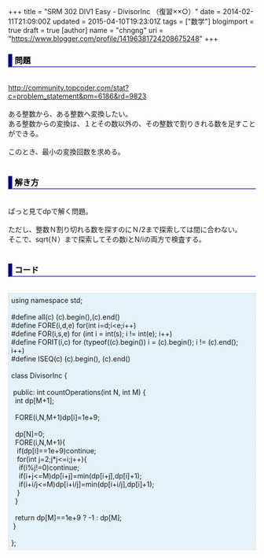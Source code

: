 +++
title = "SRM 302 DIV1 Easy - DivisorInc （復習××○）"
date = 2014-02-11T21:09:00Z
updated = 2015-04-10T19:23:01Z
tags = ["数学"]
blogimport = true
draft = true
[author]
	name = "chngng"
	uri = "https://www.blogger.com/profile/14196381724208675248"
+++

<div dir="ltr" style="text-align: left;" trbidi="on"><h3 style="border-bottom: 2px solid slateblue; border-left: 8px solid navy; color: black; padding: 0px 0px 1px 5px;">問題 </h3><br /><a href="http://community.topcoder.com/stat?c=problem_statement&amp;pm=6186&amp;rd=9823" target="_blank">http://community.topcoder.com/stat?c=problem_statement&amp;pm=6186&amp;rd=9823</a><br /><br />ある整数から、ある整数へ変換したい。<br />ある整数からの変換は、１とその数以外の、その整数で割りきれる数を足すことができる。<br /><br />このとき、最小の変換回数を求める。<br /><br /><h3 style="border-bottom: 2px solid slateblue; border-left: 8px solid navy; color: black; padding: 0px 0px 1px 5px;">解き方 </h3><br />ぱっと見てdpで解く問題。<br /><br />ただし、整数Ｎ割り切れる数を探すのにＮ/2まで探索しては間に合わない。<br />そこで、sqrt(Ｎ）まで探索してその数iとN/iの両方で検査する。<br /><br /><h3 style="border-bottom: 2px solid slateblue; border-left: 8px solid navy; color: black; padding: 0px 0px 1px 5px;">コード </h3><br /><div style="background-color: #e3f2fb; border: 1px dotted #CCCCCC; padding: 5px;">using namespace std;<br /><br />#define all(c) (c).begin(),(c).end()<br />#define FORE(i,d,e) for(int i=d;i&lt;e;i++)<br />#define FOR(i,s,e) for (int i = int(s); i != int(e); i++)<br />#define FORIT(i,c) for (typeof((c).begin()) i = (c).begin(); i != (c).end(); i++)<br />#define ISEQ(c) (c).begin(), (c).end()<br /><br />class DivisorInc {<br /><br /><span class="Apple-tab-span" style="white-space: pre;"> </span>public: int countOperations(int N, int M) {<br /><span class="Apple-tab-span" style="white-space: pre;">  </span>int dp[M+1];<br /><br /><span class="Apple-tab-span" style="white-space: pre;">  </span>FORE(i,N,M+1)dp[i]=1e+9;<br /><br /><span class="Apple-tab-span" style="white-space: pre;">  </span>dp[N]=0;<br /><span class="Apple-tab-span" style="white-space: pre;">  </span>FORE(i,N,M+1){<br /><span class="Apple-tab-span" style="white-space: pre;">   </span>if(dp[i]==1e+9)continue;<br /><span class="Apple-tab-span" style="white-space: pre;">   </span>for(int j=2;j*j&lt;=i;j++){<br /><span class="Apple-tab-span" style="white-space: pre;">    </span>if(i%j!=0)continue;<br /><span class="Apple-tab-span" style="white-space: pre;">    </span>if(i+j&lt;=M)dp[i+j]=min(dp[i+j],dp[i]+1);<br /><span class="Apple-tab-span" style="white-space: pre;">    </span>if(i+i/j&lt;=M)dp[i+i/j]=min(dp[i+i/j],dp[i]+1);<br /><span class="Apple-tab-span" style="white-space: pre;">   </span>}<br /><span class="Apple-tab-span" style="white-space: pre;">  </span>}<br /><br /><span class="Apple-tab-span" style="white-space: pre;">  </span>return dp[M]==1e+9 ? -1 : dp[M];<br /><span class="Apple-tab-span" style="white-space: pre;"> </span>}<br /><br />};</div></div>
